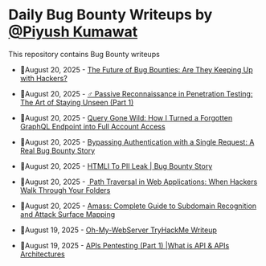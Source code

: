 # Daily Bug Bounty Writeups by [@Piyush Kumawat](https://twitter.com/piyush_supiy) 
This repository contains Bug Bounty writeups

<!-- BLOG-POST-LIST:START -->
 - 💯August 20, 2025 - [The Future of Bug Bounties: Are They Keeping Up with Hackers?](https://medium.com/@dutttarush9360/the-future-of-bug-bounties-are-they-keeping-up-with-hackers-a6669fe7e855?source=rss------bug_bounty-5) 

 - 💯August 20, 2025 - [️‍♂️ Passive Reconnaissance in Penetration Testing: The Art of Staying Unseen &lpar;Part 1&rpar;](https://medium.com/@vivekbhatt2002/%EF%B8%8F-%EF%B8%8F-passive-reconnaissance-in-penetration-testing-the-art-of-staying-unseen-part-1-b5b7ee706f24?source=rss------bug_bounty-5) 

 - 💯August 20, 2025 - [Query Gone Wild: How I Turned a Forgotten GraphQL Endpoint into Full Account Access](https://infosecwriteups.com/query-gone-wild-how-i-turned-a-forgotten-graphql-endpoint-into-full-account-access-9d79d1f42970?source=rss------bug_bounty-5) 

 - 💯August 20, 2025 - [Bypassing Authentication with a Single Request: A Real Bug Bounty Story](https://cybersecuritywriteups.com/bypassing-authentication-with-a-single-request-a-real-bug-bounty-story-9526dc2484d4?source=rss------bug_bounty-5) 

 - 💯August 20, 2025 - [HTMLI To PII Leak | Bug Bounty Story](https://medium.com/legionhunters/htmli-to-pii-leak-bug-bounty-story-1f4364bcc270?source=rss------bug_bounty-5) 

 - 💯August 20, 2025 - [️ Path Traversal in Web Applications: When Hackers Walk Through Your Folders](https://sukhveersingh97997.medium.com/%EF%B8%8F-path-traversal-in-web-applications-when-hackers-walk-through-your-folders-60b2c4537d00?source=rss------bug_bounty-5) 

 - 💯August 20, 2025 - [Amass: Complete Guide to Subdomain Recognition and Attack Surface Mapping](https://medium.com/@jpablo13/amass-complete-guide-to-subdomain-recognition-and-attack-surface-mapping-c1736db05f88?source=rss------bug_bounty-5) 

 - 💯August 19, 2025 - [Oh-My-WebServer TryHackMe Writeup](https://medium.com/@mehdi.benfredj15/oh-my-webserver-tryhackme-writeup-47a30ce2ec08?source=rss------bug_bounty-5) 

 - 💯August 19, 2025 - [APIs Pentesting &lpar;Part 1&rpar; |What is API &amp; APIs Architectures](https://medium.com/@hamzamabdulrhman/apis-pentesting-part-1-what-is-api-apis-architectures-22fffa3b79a0?source=rss------bug_bounty-5) 
<!-- BLOG-POST-LIST:END -->
